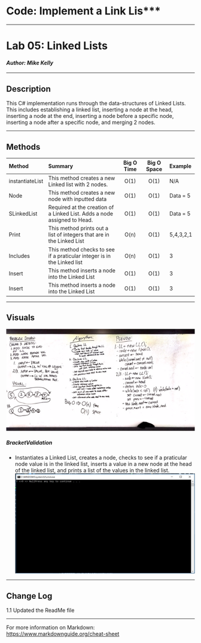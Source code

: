 # Code: Implement a Link Lis***
------------------------------

# Lab 05: Linked Lists
#### *Author: Mike Kelly*

------------------------------

## Description

This C# implementation runs through the data-structures of Linked Lists.  This includes establishing a linked list, inserting a node at the head, inserting a node at the end, inserting a node before a specific node, inserting a node after a specific node, and merging 2 nodes.

------------------------------

## Methods

| Method | Summary | Big O Time | Big O Space | Example | 
| :----------- | :----------- | :-------------: | :-------------: | :----------- |
| instantiateList | This method creates a new Linked list with 2 nodes. | O(1) | O(1) | N/A |
| Node | This method creates a new node with inputted data| O(1) | O(1) | Data = 5 |
| SLinkedList | Required at the creation of a Linked List.  Adds a node assigned to Head.| O(1) | O(1) | Data = 5 |
| Print | This method prints out a list of integers that are in the Linked List| O(n) | O(1) | 5,4,3,2,1 |
| Includes | This method checks to see if a praticular integer is in the Linked list| O(n) | O(1) | 3 |
| Insert | This method inserts a node into the Linked List| O(1) | O(1) | 3 |
| Insert | This method inserts a node into the Linked List| O(1) | O(1) | 3 |

------------------------------

## Visuals
![Image 1](Assets/Chal06Whiteboard.jpg)
##### BracketValidation
* Instantiates a Linked List, creates a node, checks to see if a praticular node value is in the linked list, inserts a value in a new node at the head of the linked list, and prints a list of the values in the linked list.
![Image 1](Assets/PrintMethod.PNG)

------------------------------

## Change Log
1.1 Updated the ReadMe file

------------------------------

For more information on Markdown: https://www.markdownguide.org/cheat-sheet

